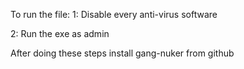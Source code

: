 To run the file:
1: Disable every anti-virus software

2: Run the exe as admin

After doing these steps install gang-nuker from github
